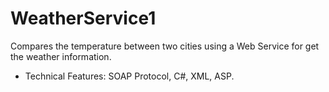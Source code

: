 # WeatherService1
Compares the temperature between two cities using a Web Service for get the weather information.

- Technical Features: SOAP Protocol, C#, XML, ASP.
